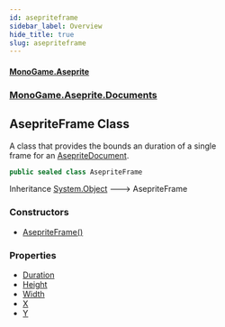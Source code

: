 ```yaml
---
id: asepriteframe
sidebar_label: Overview
hide_title: true
slug: asepriteframe
---
```

#### [MonoGame.Aseprite](index 'index')
### [MonoGame.Aseprite.Documents](monogame_aseprite_documents 'MonoGame.Aseprite.Documents')
## AsepriteFrame Class
A class that provides the bounds an duration of a single  
frame for an [AsepriteDocument](asepritedocument 'MonoGame.Aseprite.Documents.AsepriteDocument').  
```csharp
public sealed class AsepriteFrame
```
Inheritance [System.Object](https://docs.microsoft.com/en-us/dotnet/api/System.Object 'System.Object') &#129106; AsepriteFrame  
### Constructors
- [AsepriteFrame()](asepriteframe_asepriteframe__ 'MonoGame.Aseprite.Documents.AsepriteFrame.AsepriteFrame()')
### Properties
- [Duration](asepriteframe_duration 'MonoGame.Aseprite.Documents.AsepriteFrame.Duration')
- [Height](asepriteframe_height 'MonoGame.Aseprite.Documents.AsepriteFrame.Height')
- [Width](asepriteframe_width 'MonoGame.Aseprite.Documents.AsepriteFrame.Width')
- [X](asepriteframe_x 'MonoGame.Aseprite.Documents.AsepriteFrame.X')
- [Y](asepriteframe_y 'MonoGame.Aseprite.Documents.AsepriteFrame.Y')

